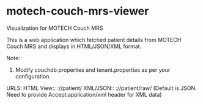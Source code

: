 motech-couch-mrs-viewer
=======================

Visualization for MOTECH Couch MRS

This is a web application which fetched patient details from MOTECH Couch MRS and displays in HTML/JSON/XML format.

Note:
1. Modify couchdb.properties and tenant.properties as per your configuration.


URLS:
HTML View:: <host>:<port>/<context-path>/patient/<motech-id>
XML/JSON:: <host>:<port>/<context-path>/patient/raw/<motech-id> (Default is JSON. Need to provide Accept:application/xml header for XML data)

